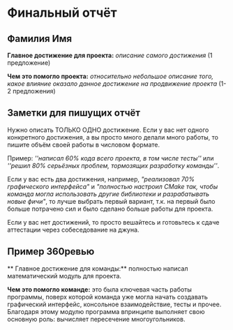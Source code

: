 # Финальный отчёт

## Фамилия Имя

**Главное достижение для проекта:** _описание самого достижения_ (1 предложение)

**Чем это помогло проекта:** _относительно небольшое описание того, какое влияние оказало данное достижение на продвижение проекта_ (1-2 предложения)



## Заметки для пишущих отчёт

Нужно описать ТОЛЬКО ОДНО достижение. Если у вас нет одного конкретного достижения, а вы просто много делали много работы, то пишите объём своей работы в числовом формате.

Пример: _''написал 60% кода всего проекта, в том числе тесты''_ или _''решил 80% серьёзных проблем, тормозящих разработку команды''_.

Если у вас есть два достижения, например, _"реализовал 70% графического интерфейса"_
и _"полностью настроил CMake так, чтобы команда могла использовать другие библиотеки и разрабатывать новые фичи"_, то лучше выбрать первый вариант,
т.к. на первый было больше потрачено сил и было сделано больше работы для проекта.

Если у вас нет достижений, то просто вешайтесь и готовьтесь к сдаче аттестации через собеседование на джуна.



## Пример 360ревью
**
Главное достижение для команды:** полностью написал математический модуль для проекта.

**Чем это помогло команде:** это была ключевая часть работы программы,
поверх которой команда уже могла начать создавать графический интерфейс, консольное взаимодействие, тесты и прочее.
Благодаря этому модулю программа впринципе выполняет свою основную роль: вычисляет пересечение многоугольников.
